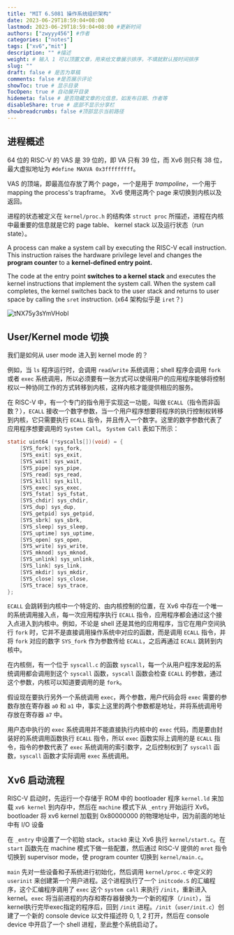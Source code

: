 ```yaml
---
title: "MIT 6.S081 操作系统组织架构"
date: 2023-06-29T18:59:04+08:00
lastmod: 2023-06-29T18:59:04+08:00 #更新时间
authors: ["zwyyy456"] #作者
categories: ["notes"]
tags: ["xv6","mit"]
description: "" #描述
weight: # 输入 1 可以顶置文章，用来给文章展示排序，不填就默认按时间排序
slug: ""
draft: false # 是否为草稿
comments: false #是否展示评论
showToc: true # 显示目录
TocOpen: true # 自动展开目录
hidemeta: false # 是否隐藏文章的元信息，如发布日期、作者等
disableShare: true # 底部不显示分享栏
showbreadcrumbs: false #顶部显示当前路径
---
```

## 进程概述

64 位的 RISC-V 的 VAS 是 39 位的，即 VA 只有 39 位，而 Xv6 则只有 38 位，最大虚拟地址为 `#define MAXVA 0x3fffffffff`。

VAS 的顶端，即最高位存放了两个 page，一个是用于 *trampoline*，一个用于 mapping the process's trapframe。 Xv6 使用这两个 page 来切换到内核以及返回。

进程的状态被定义在 `kernel/proc.h` 的结构体 `struct proc` 所描述，进程在内核中最重要的信息就是它的 page table、 kernel stack 以及运行状态（run state）。

A process can make a system call by executing the RISC-V ecall instruction. This instruction
raises the hardware privilege level and changes the **program counter** to a **kernel-defined entry point.**

The code at the entry point **switches to a kernel stack** and executes the kernel instructions that
implement the system call. When the system call completes, the kernel switches back to the user
stack and returns to user space by calling the `sret` instruction. (x64 架构似乎是 `iret`？)

![tNX75y3sYmVHobl](https://pic-upyun.zwyyy456.tech/smms/2023-12-26-065751.png)

## User/Kernel mode 切换

我们是如何从 user mode 进入到 kernel mode 的？

例如，当 `ls` 程序运行时，会调用 `read`/`write` 系统调用；shell 程序会调用 `fork` 或者 `exec` 系统调用，所以必须要有一张方式可以使得用户的应用程序能够将控制权以一种协同工作的方式转移到内核，这样内核才能提供相应的服务。

在 RISC-V 中，有一个专门的指令用于实现这一功能，叫做 `ECALL`（指令而非函数？），`ECALL` 接收一个数字参数，当一个用户程序想要将程序的执行控制权转移到内核，它只需要执行 `ECALL` 指令，并且传入一个数字。这里的数字参数代表了应用程序想要调用的 `System Call`。 `System Call` 表如下所示：

```c
static uint64 (*syscalls[])(void) = {
    [SYS_fork] sys_fork,
    [SYS_exit] sys_exit,
    [SYS_wait] sys_wait,
    [SYS_pipe] sys_pipe,
    [SYS_read] sys_read,
    [SYS_kill] sys_kill,
    [SYS_exec] sys_exec,
    [SYS_fstat] sys_fstat,
    [SYS_chdir] sys_chdir,
    [SYS_dup] sys_dup,
    [SYS_getpid] sys_getpid,
    [SYS_sbrk] sys_sbrk,
    [SYS_sleep] sys_sleep,
    [SYS_uptime] sys_uptime,
    [SYS_open] sys_open,
    [SYS_write] sys_write,
    [SYS_mknod] sys_mknod,
    [SYS_unlink] sys_unlink,
    [SYS_link] sys_link,
    [SYS_mkdir] sys_mkdir,
    [SYS_close] sys_close,
    [SYS_trace] sys_trace,
};
```

`ECALL` 会跳转到内核中一个特定的、由内核控制的位置，在 Xv6 中存在一个唯一的系统调用接入点，每一次应用程序执行 `ECALL` 指令，应用程序都会通过这个接入点进入到内核中。例如，不论是 shell 还是其他的应用程序，当它在用户空间执行 `fork` 时，它并不是直接调用操作系统中对应的函数，而是调用 `ECALL` 指令，并将 `fork` 对应的数字 `SYS_fork` 作为参数传给 `ECALL`，之后再通过 `ECALL` 跳转到内核中。

在内核侧，有一个位于 `syscall.c` 的函数 `syscall`，每一个从用户程序发起的系统调用都会调用到这个 `syscall` 函数，`syscall` 函数会检查 `ECALL` 的参数，通过这个参数，内核可以知道要调用的是 `fork`。

假设现在要执行另外一个系统调用 `exec`，两个参数，用户代码会将 `exec` 需要的参数存放在寄存器 `a0` 和 `a1` 中，事实上这里的两个参数都是地址，并将系统调用号存放在寄存器 `a7` 中。

用户态中执行的 `exec` 系统调用并不能直接执行内核中的 `exec` 代码，而是要由封装好的系统调用函数执行 `ECALL` 指令，所以 `exec` 函数实际上调用的是 `ECALL` 指令，指令的参数代表了 `exec` 系统调用的索引数字，之后控制权到了 `syscall` 函数，`syscall` 函数才实际调用 `exec` 系统调用。

## Xv6 启动流程

RISC-V 启动时，先运行一个存储于 ROM 中的 bootloader 程序 `kernel.ld` 来加载 `xv6 kernel` 到内存中，然后在 `machine` 模式下从 `_entry` 开始运行 Xv6。bootloader 将 xv6 kernel 加载到 0x80000000 的物理地址中，因为前面的地址中有 I/O 设备

在 `_entry` 中设置了一个初始 stack，`stack0` 来让 Xv6 执行 `kernel/start.c`。在 `start` 函数先在 machine 模式下做一些配置，然后通过 RISC-V 提供的 `mret` 指令切换到 supervisor mode，使 program counter 切换到 `kernel/main.c`。

`main` 先对一些设备和子系统进行初始化，然后调用 `kernel/proc.c` 中定义的 `userinit` 来创建第一个用户进程。这个进程执行了一个 `initcode.S` 的汇编程序，这个汇编程序调用了 `exec` 这个 `system call` 来执行 `/init`，重新进入 kernel。`exec` 将当前进程的内存和寄存器替换为一个新的程序（`/init`），当kernel执行完毕exec指定的程序后，回到 `/init` 进程。`/init`（`user/init.c`）创建了一个新的 console device 以文件描述符 0, 1, 2 打开，然后在 console device 中开启了一个 shell 进程，至此整个系统启动了。


